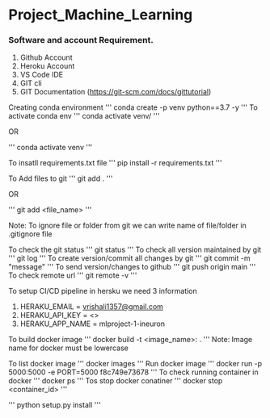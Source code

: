 # Project_Machine_Learning

### Software and account Requirement.
1. Github Account
2. Heroku Account
3. VS Code IDE
4. GIT cli
5. GIT Documentation (https://git-scm.com/docs/gittutorial)

Creating conda environment
'''
conda create -p venv python==3.7 -y
'''
To activate conda env
'''
conda activate venv/
'''

OR

'''
conda activate venv
'''

To insatll requirements.txt file
'''
pip install -r requirements.txt
'''

To Add files to git
'''
git add .
'''

OR

'''
git add <file_name>
'''

Note: To ignore file or folder from git we can write name of file/folder in .gitignore file

To check the git status
'''
git status
'''
To check all version maintained by git
'''
git log
'''
To create version/commit all changes by git
'''
git commit -m "message"
'''
To send version/changes to github
'''
git push origin main
'''
To check remote url
'''
git remote -v
'''

To setup CI/CD pipeline in hersku we need 3 information
1. HERAKU_EMAIL = vrishali1357@gmail.com
2. HERAKU_API_KEY = <>
3. HERAKU_APP_NAME = mlproject-1-ineuron


To build docker image
'''
docker build -t <image_name>:<tagname> .
'''
Note: Image name for docker must be lowercase

To list docker image
'''
docker images
'''
Run docker image
'''
docker run -p 5000:5000 -e PORT=5000 f8c749e73678
'''
To check running container in docker
'''
docker ps
'''
Tos stop docker conatiner
'''
docker stop <container_id>
''' 

'''
python setup.py install
'''